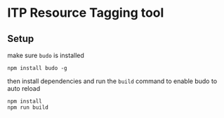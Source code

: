 # ITP Resource Tagging tool

## Setup

make sure `budo` is installed

```
npm install budo -g
```


then install dependencies
and run the `build` command to enable budo to auto reload


```
npm install
npm run build
```

